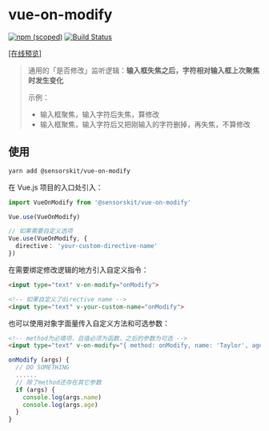 # vue-on-modify

[![npm (scoped)](https://img.shields.io/npm/v/@sensorskit/vue-on-modify.svg)](https://www.npmjs.com/package/@sensorskit/vue-on-modify)
[![Build Status](https://travis-ci.org/SensorsKit/vue-on-modify.svg?branch=master)](https://travis-ci.org/SensorsKit/vue-on-modify)

[[在线预览]](https://sensorskit.github.io/vue-on-modify/)

> 通用的「是否修改」监听逻辑：**输入框失焦之后，字符相对输入框上次聚焦时发生变化**
>
> 示例：
>
> * 输入框聚焦，输入字符后失焦，算修改
> * 输入框聚焦，输入字符后又把刚输入的字符删掉，再失焦，不算修改

## 使用

```bash
yarn add @sensorskit/vue-on-modify
```

在 Vue.js 项目的入口处引入：

```js
import VueOnModify from '@sensorskit/vue-on-modify'

Vue.use(VueOnModify)

// 如果需要自定义选项
Vue.use(VueOnModify, {
  directive： 'your-custom-directive-name'
})
```

在需要绑定修改逻辑的地方引入自定义指令：

```html
<input type="text" v-on-modify="onModify">

<!-- 如果自定义了directive name -->
<input type="text" v-your-custom-name="onModify">
```

也可以使用对象字面量传入自定义方法和可选参数：

```html
<!-- method为必填项，且值必须为函数，之后的参数为可选 -->
<input type="text" v-on-modify="{ method: onModify, name: 'Taylor', age: '29' }"
```

```js
onModify (args) {
  // DO SOMETHING
  ......
  // 除了method还存在其它参数
  if (args) {
    console.log(args.name)
    console.log(args.age)
  }
}
```
